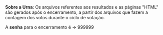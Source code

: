 **Sobre a Urna**: Os arquivos referentes aos resultados e as páginas "HTML" são gerados após o encerramento, a partir dos arquivos que fazem a contagem dos votos durante o ciclo de votação.

A **senha** para o encerramento é -> 999999
